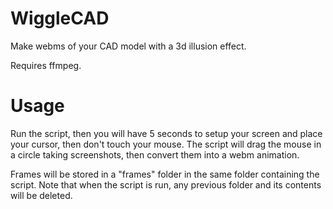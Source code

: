 # WiggleCAD
Make webms of your CAD model with a 3d illusion effect.

Requires ffmpeg.

# Usage

Run the script, then you will have 5 seconds to setup your screen and place your cursor, then don't touch your mouse. The script will drag the mouse in a circle taking screenshots, then convert them into a webm animation.

Frames will be stored in a "frames" folder in the same folder containing the script. Note that when the script is run, any previous folder and its contents will be deleted.
